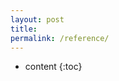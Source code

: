 ```yaml
---
layout: post
title: 
permalink: /reference/
---
```


* content
{:toc}
<!-- 

走向架构师之路
=====================
[走向架构师之路](http://blog.csdn.net/cutesource/article/details/4901506)

HTTP协议详解
=====================
[HTTP协议详解](http://www.jmarshall.com/easy/http/)

Axis 2.0的入门
=====================
[曹胜欢][http://blog.csdn.net/csh624366188/article/details/8362696](http://blog.csdn.net/csh624366188/article/details/8362696)

[一线码农]
=====================
算法入门和分布式缓存入门
[http://www.cnblogs.com/huangxincheng/archive/2011/11/14/2249046.html](http://www.cnblogs.com/huangxincheng/archive/2011/11/14/2249046.html)

[雷霄骅]
=====================
视音频编解码技术学习方法
[http://blog.csdn.net/leixiaohua1020/article/details/18893769](http://blog.csdn.net/leixiaohua1020/article/details/18893769) -->
